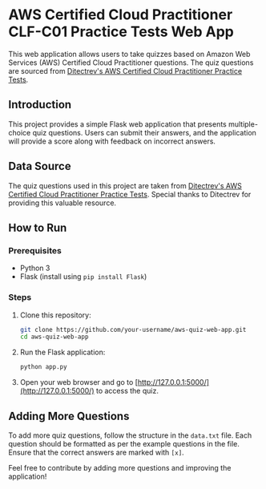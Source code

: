 # AWS Certified Cloud Practitioner CLF-C01 Practice Tests Web App

This web application allows users to take quizzes based on Amazon Web Services (AWS) Certified Cloud Practitioner questions. The quiz questions are sourced from [Ditectrev's AWS Certified Cloud Practitioner Practice Tests](https://github.com/Ditectrev/Amazon-Web-Services-AWS-Certified-Cloud-Practitioner-CLF-C01-Practice-Tests-Exams-Questions-Answers).

## Introduction

This project provides a simple Flask web application that presents multiple-choice quiz questions. Users can submit their answers, and the application will provide a score along with feedback on incorrect answers.

## Data Source

The quiz questions used in this project are taken from [Ditectrev's AWS Certified Cloud Practitioner Practice Tests](https://github.com/Ditectrev/Amazon-Web-Services-AWS-Certified-Cloud-Practitioner-CLF-C01-Practice-Tests-Exams-Questions-Answers). Special thanks to Ditectrev for providing this valuable resource.

## How to Run

### Prerequisites

- Python 3
- Flask (install using `pip install Flask`)

### Steps

1. Clone this repository:

    ```bash
    git clone https://github.com/your-username/aws-quiz-web-app.git
    cd aws-quiz-web-app
    ```

2. Run the Flask application:

    ```bash
    python app.py
    ```

3. Open your web browser and go to [http://127.0.0.1:5000/](http://127.0.0.1:5000/) to access the quiz.

## Adding More Questions

To add more quiz questions, follow the structure in the `data.txt` file. Each question should be formatted as per the example questions in the file. Ensure that the correct answers are marked with `[x]`.

Feel free to contribute by adding more questions and improving the application!

